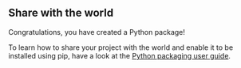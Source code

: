 ## Share with the world

Congratulations, you have created a Python package! 

To learn how to share your project with the world and enable it to be installed using pip, have a look at the [Python packaging user guide](https://packaging.python.org/en/latest/tutorials/packaging-projects/).
